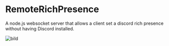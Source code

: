 # RemoteRichPresence

A node.js websocket server that allows a client set a discord rich presence without having Discord installed.

![bild](https://github.com/user-attachments/assets/d00b3161-48ed-482a-8c81-a1cb293326b7)
